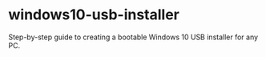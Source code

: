 # windows10-usb-installer
Step-by-step guide to creating a bootable Windows 10 USB installer for any PC.
